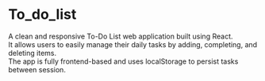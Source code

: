 # To_do_list
A clean and responsive To-Do List web application built using React. 
<br>
It allows users to easily manage their daily tasks by adding, completing, and deleting items. 
<br>
The app is fully frontend-based and uses localStorage to persist tasks between session.
